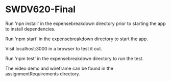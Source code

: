 # SWDV620-Final

Run 'npn install' in the expensebreakdown directory prior to starting the app to install dependencies.

Run 'npm start' in the expensebreakdown directory to start the app.

Visit localhost:3000 in a browser to test it out.

Run 'npm test' in the expensebreakdown directory to run the test.

The video demo and wireframe can be found in the assignmentRequirements directory.
